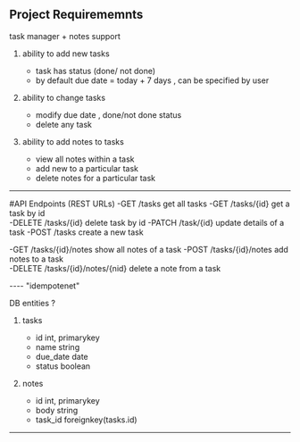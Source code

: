## Project Requirememnts 

task manager + notes support 

1. ability to add new tasks
   - task has status (done/ not done)
   - by default due date = today + 7 days , can be specified by user

2. ability to  change tasks
   - modify due date , done/not done status
   - delete any task

3. ability to add notes to tasks
   - view all notes within a task
   - add new to a particular task
   - delete notes for a particular task

----
#API Endpoints (REST URLs)
-GET      /tasks                   get all tasks
-GET      /tasks/{id}              get a task by id  
-DELETE   /tasks/{id}              delete task by id
-PATCH    /task/{id}               update details of a task
-POST     /tasks                   create a new task 

-GET      /tasks/{id}/notes     	show all notes of a task
-POST     /tasks/{id}/notes 		add notes to a task      
-DELETE   /tasks/{id}/notes/{nid} delete a note from a task

---- "idempotenet"

DB entities ?

1. tasks
    - id 			int, primarykey
    - name			string
    - due_date		date
    - status		boolean

2. notes
    - id			int, primarykey
    - body			string
    - task_id		foreignkey(tasks.id)

------ 


